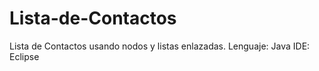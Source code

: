 # Lista-de-Contactos
Lista de Contactos usando nodos y listas enlazadas.
Lenguaje: Java
IDE: Eclipse
